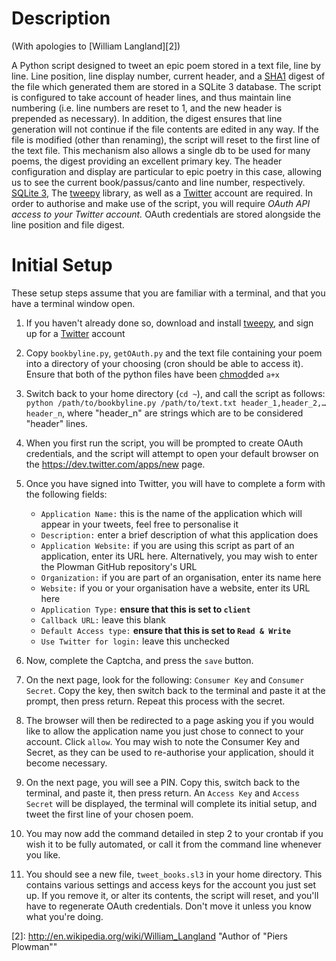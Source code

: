 # Description #

(With apologies to [William Langland][2])  

A Python script designed to tweet an epic poem stored in a text file, line by line. Line position, line display number, current header, and a [SHA1][1] digest of the file which generated them are stored in a SQLite 3 database. The script is configured to take account of header lines, and thus maintain line numbering (i.e. line numbers are reset to 1, and the new header is prepended as necessary). In addition, the digest ensures that line generation will not continue if the file contents are edited in any way. If the file is modified (other than renaming), the script will reset to the first line of the text file. This mechanism also allows a single db to be used for many poems, the digest providing an excellent primary key. The header configuration and display are particular to epic poetry in this case, allowing us to see the current book/passus/canto and line number, respectively.
[SQLite 3], The [tweepy] library, as well as a [Twitter] account are required.
In order to authorise and make use of the script, you will require *OAuth API access to your Twitter account.* OAuth credentials are stored alongside the line position and file digest.

# Initial Setup #

These setup steps assume that you are familiar with a terminal, and that you have a terminal window open.

1. If you haven't already done so, download and install [tweepy], and sign up for a [Twitter] account 
2. Copy `bookbyline.py`, `getOAuth.py` and the text file containing your poem into a directory of your choosing (cron should be able to access it). Ensure that both of the python files have been [chmod]ded `a+x`
3. Switch back to your home directory (`cd ~`), and call the script as follows: `python /path/to/bookbyline.py /path/to/text.txt header_1,header_2,…header_n`, where "header_n" are strings which are to be considered "header" lines.
4. When you first run the script, you will be prompted to create OAuth credentials, and the script will attempt to open your default browser on the <https://dev.twitter.com/apps/new> page.
5. Once you have signed into Twitter, you will have to complete a form with the following fields:
	* `Application Name:` this is the name of the application which will appear in your tweets, feel free to personalise it
	* `Description:` enter a brief description of what this application does
	* `Application Website:` if you are using this script as part of an application, enter its URL here. Alternatively, you may wish to enter the Plowman GitHub repository's URL
	* `Organization:` if you are part of an organisation, enter its name here
	* `Website:` if you or your organisation have a website, enter its URL here
	* `Application Type:` **ensure that this is set to `client`**
	* `Callback URL:` leave this blank
	* `Default Access type:` **ensure that this is set to `Read & Write`**
	* `Use Twitter for login:` leave this unchecked

6. Now, complete the Captcha, and press the `save` button.
7. On the next page, look for the following: `Consumer Key` and `Consumer Secret`. Copy the key, then switch back to the terminal and paste it at the prompt, then press return. Repeat this process with the secret. 
8. The browser will then be redirected to a page asking you if you would like to allow the application name you just chose to connect to your account. Click `allow`. You may wish to note the Consumer Key and Secret, as they can be used to re-authorise your application, should it become necessary.
9. On the next page, you will see a PIN. Copy this, switch back to the terminal, and paste it, then press return. An `Access Key` and `Access Secret` will be displayed, the terminal will complete its initial setup, and tweet the first line of your chosen poem.
10. You may now add the command detailed in step 2 to your crontab if you wish it to be fully automated, or call it from the command line whenever you like.
11. You should see a new file, `tweet_books.sl3` in your home directory. This contains various settings and access keys for the account you just set up. If you remove it, or alter its contents, the script will reset, and you'll have to regenerate OAuth credentials. Don't move it unless you know what you're doing.

[tweepy]: http://github.com/joshthecoder/tweepy
[Twitter]: https://twitter.com/signup
[SQLite 3]: http://www.sqlite.org/
[chmod]: http://en.wikipedia.org/wiki/Chmod

[1]: http://en.wikipedia.org/wiki/Sha1 "Secure Hash Algorithm"

[2]: http://en.wikipedia.org/wiki/William_Langland "Author of "Piers Plowman""

